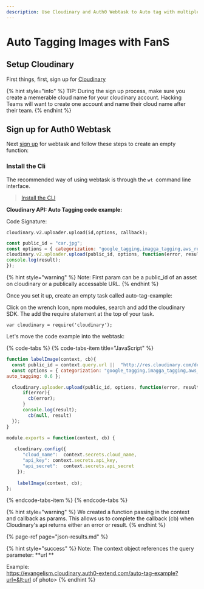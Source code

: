 ```yaml
---
description: Use Cloudinary and Auth0 Webtask to Auto tag with multiple add-ons.
---
```


# Auto Tagging Images with FanS

## Setup Cloudinary

First things, first,  sign up for [Cloudinary](https://cloudinary.com/signup?utm_source=Emerge_Americas&utm_medium=Gitbook&utm_campaign=Evangelism&utm_term=Hackathon&utm_content=Signup_EA)

{% hint style="info" %}
TIP: During the sign up process, make sure you create a memerable cloud name for your cloudinary account.   Hacking Teams will want to create one account and name their cloud name after their team.
{% endhint %}

## Sign up for Auth0 Webtask

Next [sign up](https://webtask.io/make) for webtask and follow these steps to create an empty function:

### Install the Cli

The recommended way of using webtask is through the `wt `command line interface.

> [Install the CLI](https://webtask.io/cli)

**Cloudinary API:   Auto Tagging code example:**

Code Signature:

```text
cloudinary.v2.uploader.upload(id,options, callback);
```

```javascript
const public_id = "car.jpg";
const options = { categorization: "google_tagging,imagga_tagging,aws_rek_tagging", auto_tagging: 0.6 };
cloudinary.v2.uploader.upload(public_id, options, function(error, result) { 
console.log(result); 
});
```

{% hint style="warning" %}
Note:  First param can be a public\_id of an asset on cloudinary or a publically accessable URL. 
{% endhint %}

Once you set it up, create an empty task called auto-tag-example:

Click on the wrench Icon, npm modules, search and add the cloudinary SDK. The add the require statement at the top of your task.

```text
var cloudinary = require('cloudinary');
```



Let's move the code example into the webtask:

{% code-tabs %}
{% code-tabs-item title="JavaScript" %}
```javascript
function labelImage(context, cb){
  const public_id = context.query.url ||  "http://res.cloudinary.com/de-demo/image/upload/q_auto:best/v1524008113/flooded_road_source.jpg";  
  const options = { categorization: "google_tagging,imagga_tagging,aws_rek_tagging", 
auto_tagging: 0.6 };

  cloudinary.uploader.upload(public_id, options, function(error, result) { 
      if(error){
        cb(error);
      }
      console.log(result); 
        cb(null, result)
  });
}

module.exports = function(context, cb) {
  
   cloudinary.config({
      "cloud_name":  context.secrets.cloud_name,
      "api_key": context.secrets.api_key,
      "api_secret":  context.secrets.api_secret
    });
    
    labelImage(context, cb);
};
```
{% endcode-tabs-item %}
{% endcode-tabs %}

{% hint style="warning" %}
We created a function passing in the context and callback as params. This allows us to complete the callback \(cb\) when Cloudinary's api returns either an error or result.
{% endhint %}

{% page-ref page="json-results.md" %}

{% hint style="success" %}
Note:  The context object references the query parameter: **url **

Example:    
https://evangelism.cloudinary.auth0-extend.com/auto-tag-example?url=&lt;url of photo&gt;
{% endhint %}



